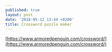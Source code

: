 ```yaml
---
published: true
layout: post
date: '2018-05-12 13:49 +0200'
title: Crossword puzzle maker
---
```

[https://www.armoredpenguin.com/crossword/](https://www.armoredpenguin.com/crossword/)
